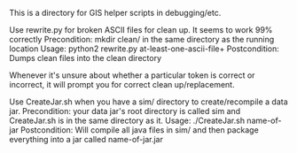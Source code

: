This is a directory for GIS helper scripts in debugging/etc.


Use rewrite.py for broken ASCII files for clean up. It seems to work 99% correctly
Precondition: mkdir clean/ in the same directory as the running location
Usage: python2 rewrite.py at-least-one-ascii-file+
Postcondition: Dumps clean files into the clean directory

Whenever it's unsure about whether a particular token is correct or incorrect, it will prompt you for correct clean up/replacement.

Use CreateJar.sh when you have a sim/ directory to create/recompile a data jar.
Precondition: your data jar's root directory is called sim and CreateJar.sh is in the same directory as it.
Usage: ./CreateJar.sh name-of-jar
Postcondition: Will compile all java files in sim/ and then package everything into a jar called name-of-jar.jar


